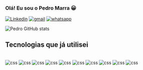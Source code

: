 ### Olá! Eu sou o Pedro Marra 😀

[![Linkedin](https://img.shields.io/badge/LinkedIn-0077B5?style=for-the-badge&logo=linkedin&logoColor=white)](https://www.linkedin.com/in/pedro-lu%C3%ADs-ribeiro-de-souza-marra-7b87b41b1/)
[![gmail](https://img.shields.io/badge/Gmail-D14836?style=for-the-badge&logo=gmail&logoColor=white)](mailto:pedro.marra19@gmail.com)
[![whatsapp](https://img.shields.io/badge/WhatsApp-25D366?style=for-the-badge&logo=whatsapp&logoColor=white)](https://www.contate.me/pedromarra19/)

![Pedro GitHub stats](https://github-readme-stats.vercel.app/api?username=pedromarra19&show_icons=true&theme=radical)

## Tecnologias que já utilisei

<div style="display: inline_block"><br/>
  <img/ align="center" alt="css" src="https://img.shields.io/badge/HTML-239120?style=for-the-badge&logo=html5&logoColor=white"/>
  <img/ align="center" alt="css" src="https://img.shields.io/badge/CSS-239120?&style=for-the-badge&logo=css3&logoColor=white"/>
  <img/ align="center" alt="css" src="https://img.shields.io/badge/JavaScript-F7DF1E?style=for-the-badge&logo=javascript&logoColor=black"/>
  <img/ align="center" alt="css" src="https://img.shields.io/badge/Node.js-43853D?style=for-the-badge&logo=node.js&logoColor=white"/>
  <img/ align="center" alt="css" src="https://img.shields.io/badge/Python-14354C?style=for-the-badge&logo=python&logoColor=white"/>
   <img/ align="center" alt="css" src="https://img.shields.io/badge/C-00599C?style=for-the-badge&logo=c&logoColor=white"/>
  <img/ align="center" alt="css" src="https://img.shields.io/badge/C%2B%2B-00599C?style=for-the-badge&logo=c%2B%2B&logoColor=white"/>
  <img/ align="center" alt="css" src="https://img.shields.io/badge/Java-ED8B00?style=for-the-badge&logo=java&logoColor=white"/>
  <img/ align="center" alt="css" src="https://img.shields.io/badge/MongoDB-4EA94B?style=for-the-badge&logo=mongodb&logoColor=white"/>
  <img/ align="center" alt="css" src="https://img.shields.io/badge/Unity-100000?style=for-the-badge&logo=unity&logoColor=white"/>
 </div>
